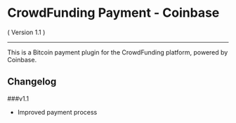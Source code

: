 CrowdFunding Payment - Coinbase
==========================
( Version 1.1 )
- - -

This is a Bitcoin payment plugin for the CrowdFunding platform, powered by Coinbase. 

Changelog
---------

###v1.1
* Improved payment process